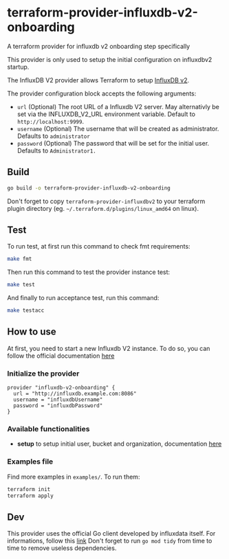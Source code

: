 # terraform-provider-influxdb-v2-onboarding
A terraform provider for influxdb v2 onboarding step specifically

This provider is only used to setup the initial configuration on influxdbv2 startup.

The InfluxDB V2 provider allows Terraform to setup
[InfluxDB v2](https://www.influxdata.com/products/influxdb-overview/).

The provider configuration block accepts the following arguments:

* ``url`` (Optional) The root URL of a Influxdb V2 server. May alternativly be set via the INFLUXDB_V2_URL environment variable. Default to `http://localhost:9999`.
* ``username`` (Optional) The username that will be created as administrator. Defaults to `administrator`
* ``password`` (Optional) The password that will be set for the initial user. Defaults to `Administrator1.`

## Build

```bash
go build -o terraform-provider-influxdb-v2-onboarding
```

Don't forget to copy `terraform-provider-influxdbv2` to your terraform plugin directory (eg. `~/.terraform.d/plugins/linux_amd64` on linux).

## Test

To run test, at first run this command to check fmt requirements:
 
```bash
make fmt
```

Then run this command to test the provider instance test: 

```bash
make test
```

And finally to run acceptance test, run this command: 

```bash
make testacc
```

## How to use

At first, you need to start a new Influxdb V2 instance. To do so, you can follow the official documentation [here](https://v2.docs.influxdata.com/v2.0/get-started/#start-with-influxdb-oss)

### Initialize the provider
```hcl
provider "influxdb-v2-onboarding" {
  url = "http://influxdb.example.com:8086"
  username = "influxdbUsername"
  password = "influxdbPassword"
}
 ```

### Available functionalities

* **setup** to setup initial user, bucket and organization, documentation [here](website/docs/r/setup.html.md)

### Examples file
Find more examples in `examples/`. To run them:
```bash
terraform init
terraform apply
```

## Dev

This provider uses the official Go client developed by influxdata itself. For informations, follow this [link](https://github.com/influxdata/influxdb-client-go)
Don't forget to run `go mod tidy` from time to time to remove useless dependencies.